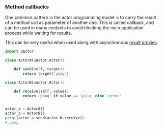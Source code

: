 ### Method callbacks

One common pattern in the actor programming model is to carry the result of
a method call as parameter of another one. This is called callback, and can
be used in many contexts to avoid blocking the main application process
while waiting for results.

This can be very useful when used along with asynchronous
[result proxies](./result_proxies.md).

```python
import uactor

class ActorA(uactor.Actor):

    def send(self, target):
        return target('ping')

class ActorB(uactor.Actor):

    def receive(self, value):
        return 'pong' if value == 'ping' else 'error'


actor_a = ActorA()
actor_b = ActorB()
print(actor_a.send(actor_b.receive))
# pong
```
